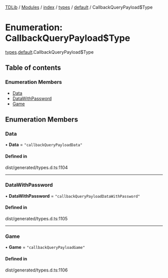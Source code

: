 [TDLib](../README.md) / [Modules](../modules.md) / [index](../modules/index.md) / [types](../modules/index.types.md) / [default](../modules/index.types.default.md) / CallbackQueryPayload$Type

# Enumeration: CallbackQueryPayload$Type

[types](../modules/index.types.md).[default](../modules/index.types.default.md).CallbackQueryPayload$Type

## Table of contents

### Enumeration Members

- [Data](index.types.default.CallbackQueryPayload_Type.md#data)
- [DataWithPassword](index.types.default.CallbackQueryPayload_Type.md#datawithpassword)
- [Game](index.types.default.CallbackQueryPayload_Type.md#game)

## Enumeration Members

### Data

• **Data** = ``"callbackQueryPayloadData"``

#### Defined in

dist/generated/types.d.ts:1104

___

### DataWithPassword

• **DataWithPassword** = ``"callbackQueryPayloadDataWithPassword"``

#### Defined in

dist/generated/types.d.ts:1105

___

### Game

• **Game** = ``"callbackQueryPayloadGame"``

#### Defined in

dist/generated/types.d.ts:1106
